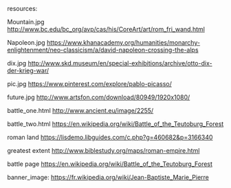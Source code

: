 resources:

Mountain.jpg
http://www.bc.edu/bc_org/avp/cas/his/CoreArt/art/rom_fri_wand.html

Napoleon.jpg
https://www.khanacademy.org/humanities/monarchy-enlightenment/neo-classicism/a/david-napoleon-crossing-the-alps

dix.jpg
http://www.skd.museum/en/special-exhibitions/archive/otto-dix-der-krieg-war/

pic.jpg
https://www.pinterest.com/explore/pablo-picasso/

future.jpg
http://www.artsfon.com/download/80949/1920x1080/

battle_one.html
http://www.ancient.eu/image/2255/

battle_two.html
https://en.wikipedia.org/wiki/Battle_of_the_Teutoburg_Forest

roman land
https://lisdemo.libguides.com/c.php?g=460682&p=3166340

greatest extent
http://www.biblestudy.org/maps/roman-empire.html

battle page
https://en.wikipedia.org/wiki/Battle_of_the_Teutoburg_Forest

banner_image:
https://fr.wikipedia.org/wiki/Jean-Baptiste_Marie_Pierre